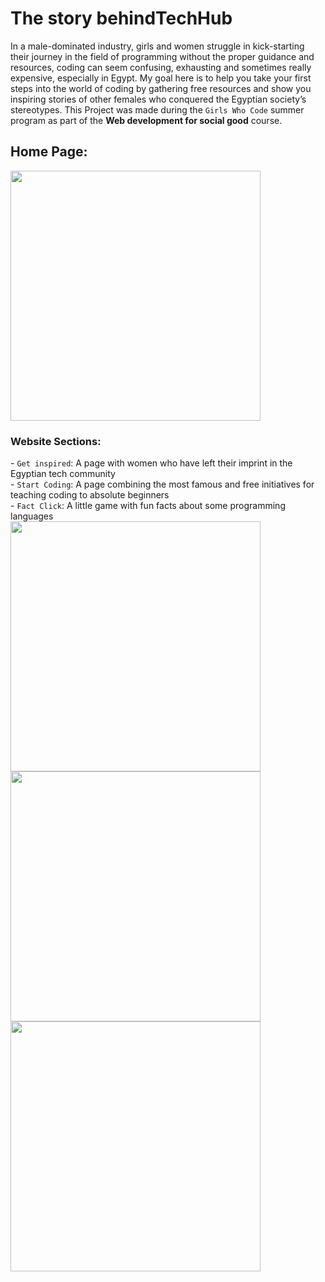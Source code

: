 # The story behindTechHub
In a male-dominated industry, girls and women struggle in kick-starting their journey in the field of programming without the proper guidance and resources, 
coding can seem confusing, exhausting and sometimes really expensive, especially in Egypt. 
My goal here is to help you take your first steps into the world of coding by gathering free resources 
and show you inspiring stories of other females who conquered the Egyptian society’s stereotypes.
This Project was made during the `Girls Who Code` summer program as part of the **Web development for social good** course.
## Home Page:
<img src="https://github.com/RanwaKhaled/TechHub/assets/77844198/318ec49a-0429-460d-8cf8-e2e2a1edca16" width=400>
<h3>Website Sections:</h3>
- <code>Get inspired</code>: A page with women who have left their imprint in the Egyptian tech community <br>
- <code>Start Coding</code>: A page combining the most famous and free initiatives for teaching coding to absolute beginners <br>
- <code>Fact Click</code>: A little game with fun facts about some programming languages <br>
<img src="https://github.com/RanwaKhaled/TechHub/assets/77844198/f6880a71-6f7d-4b83-aeb8-0d9a001bf76c" width=400>
<img src="https://github.com/RanwaKhaled/TechHub/assets/77844198/b1ea753c-09b5-4163-82ca-16dec6d20bc1" width=400>
<img src="https://github.com/RanwaKhaled/TechHub/assets/77844198/6076001d-be8f-4234-a707-5bb24d21792d"width=400>


